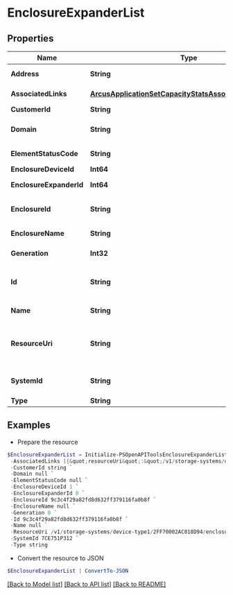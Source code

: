 # EnclosureExpanderList
## Properties

Name | Type | Description | Notes
------------ | ------------- | ------------- | -------------
**Address** | **String** | Name of the enclosure | [optional] 
**AssociatedLinks** | [**ArcusApplicationSetCapacityStatsAssociatedLinksInner[]**](ArcusApplicationSetCapacityStatsAssociatedLinksInner.md) | Associated Links Details | [optional] 
**CustomerId** | **String** | customerId | [optional] 
**Domain** | **String** | Domain that the resource belongs to | [optional] 
**ElementStatusCode** | **String** | Enclosure status code | [optional] 
**EnclosureDeviceId** | **Int64** |  | [optional] 
**EnclosureExpanderId** | **Int64** | Numeric ID of the resource | [optional] 
**EnclosureId** | **String** | Parent UID of the resource. &#x60;Filter&#x60; | [optional] 
**EnclosureName** | **String** | Name of the enclosure | [optional] 
**Generation** | **Int32** | generation &#x60;Filter, Sort&#x60; | [optional] 
**Id** | **String** | Unique Identifier of the resource. &#x60;Filter&#x60; | [optional] 
**Name** | **String** | Enclosure Display name | [optional] 
**ResourceUri** | **String** | resourceUri for detailed enclosure expander object | [optional] 
**SystemId** | **String** | systemId/Serial Number  of the array. | [optional] 
**Type** | **String** | type | [optional] 

## Examples

- Prepare the resource
```powershell
$EnclosureExpanderList = Initialize-PSOpenAPIToolsEnclosureExpanderList  -Address null `
 -AssociatedLinks [{&quot;resourceUri&quot;:&quot;/v1/storage-systems/device-type1/2FF70002AC01F0FF&quot;,&quot;type&quot;:&quot;systems&quot;},{&quot;resourceUri&quot;:&quot;/v1/storage-systems/device-type1/2FF70002AC01F0FF/enclosures/9c3c4f29a82fd8d632ff379116fa0b8f&quot;,&quot;type&quot;:&quot;enclosures&quot;}] `
 -CustomerId string `
 -Domain null `
 -ElementStatusCode null `
 -EnclosureDeviceId 1 `
 -EnclosureExpanderId 0 `
 -EnclosureId 9c3c4f29a82fd8d632ff379116fa0b8f `
 -EnclosureName null `
 -Generation 0 `
 -Id 9c3c4f29a82fd8d632ff379116fa0b8f `
 -Name null `
 -ResourceUri /v1/storage-systems/device-type1/2FF70002AC018D94/enclosures/9c3c4f29a82fd8d632ff379116fa0b8f/enclosure-expanders/8621946048c1cb24bdfc57e9b3b460ac `
 -SystemId 7CE751P312 `
 -Type string
```

- Convert the resource to JSON
```powershell
$EnclosureExpanderList | ConvertTo-JSON
```

[[Back to Model list]](../README.md#documentation-for-models) [[Back to API list]](../README.md#documentation-for-api-endpoints) [[Back to README]](../README.md)

